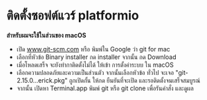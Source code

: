 # ติดตั้งซอฟต์แวร์ platformio

**สำหรับผมจะใช้ในส่วนของ macOS**

- เปิด www.git-scm.com หรือ พิมพ์ใน Google ว่า git for mac
- เลือกที่หัวข้อ Binary installer กด installer จากนั้น กด Download
- เมื่อโหลดเสร็จ จะยังทำกาติดตั้งไม่ได้ ให้เข้า การตั้งค่าระบบ ใน macOS
- เลือกความปลอดภัยและความเป็นส่วนตัว จากนั้นเลือกหัวข้อ ทั่วไป จะเจอ "git-2.15.0...erick.pkg" ถูกเปิดกั้น ให้กด ยืนยันที่จะเปิด และรอติดตั้งจนเสร็จสมบูรณ์
- จากนั้น เปิดหา Terminal.app พิมพ์ git หรือ git clone เพื่อรันคำสั่ง และดูผล
